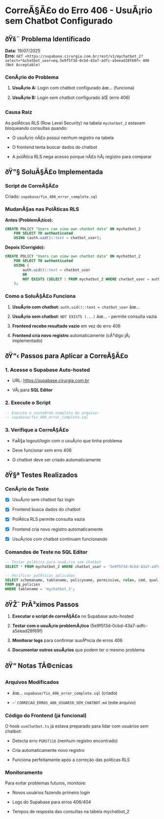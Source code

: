 ﻿# CorreÃ§Ã£o do Erro 406 - UsuÃ¡rio sem Chatbot Configurado



## ðŸš¨ Problema Identificado

**Data:** 19/07/2025  
**Erro:** `GET <https://supabase.cirurgia.com.br/rest/v1/mychatbot_2?select=*&chatbot_user=eq.5e9f5f3d-0cbd-43a7-adfc-a5eead28f69f> 406 (Not Acceptable)`



### CenÃ¡rio do Problema



1. **UsuÃ¡rio A:** Login com chatbot configurado âœ… (funciona)


2. **UsuÃ¡rio B:** Login sem chatbot configurado âŒ (erro 406)



### Causa Raiz

As polÃ­ticas RLS (Row Level Security) na tabela `mychatbot_2` estavam bloqueando consultas quando:


- O usuÃ¡rio nÃ£o possui nenhum registro na tabela


- O frontend tenta buscar dados do chatbot


- A polÃ­tica RLS nega acesso porque nÃ£o hÃ¡ registro para comparar



## ðŸ”§ SoluÃ§Ã£o Implementada



### Script de CorreÃ§Ã£o

Criado: `supabase/fix_406_error_complete.sql`



### MudanÃ§as nas PolÃ­ticas RLS

**Antes (ProblemÃ¡tico):**


```sql
CREATE POLICY "Users can view own chatbot data" ON mychatbot_2
    FOR SELECT TO authenticated
    USING (auth.uid()::text = chatbot_user);


```

**Depois (Corrigido):**


```sql
CREATE POLICY "Users can view own chatbot data" ON mychatbot_2
    FOR SELECT TO authenticated
    USING (
        auth.uid()::text = chatbot_user 
        OR 
        NOT EXISTS (SELECT 1 FROM mychatbot_2 WHERE chatbot_user = auth.uid()::text)
    );


```



### Como a SoluÃ§Ã£o Funciona



1. **UsuÃ¡rio com chatbot:** `auth.uid()::text = chatbot_user` âœ…


2. **UsuÃ¡rio sem chatbot:** `NOT EXISTS (...)` âœ… - permite consulta vazia


3. **Frontend recebe resultado vazio** em vez de erro 406


4. **Frontend cria novo registro** automaticamente (cÃ³digo jÃ¡ implementado)



## ðŸ“‹ Passos para Aplicar a CorreÃ§Ã£o



### 1. Acesse o Supabase Auto-hosted


- URL: <https://supabase.cirurgia.com.br>


- VÃ¡ para **SQL Editor**



### 2. Execute o Script


```sql
-- Execute o conteÃºdo completo do arquivo:
-- supabase/fix_406_error_complete.sql


```



### 3. Verifique a CorreÃ§Ã£o


- FaÃ§a logout/login com o usuÃ¡rio que tinha problema


- Deve funcionar sem erro 406


- O chatbot deve ser criado automaticamente



## ðŸ§ª Testes Realizados



### CenÃ¡rio de Teste


- [x] UsuÃ¡rio sem chatbot faz login


- [x] Frontend busca dados do chatbot


- [x] PolÃ­tica RLS permite consulta vazia


- [x] Frontend cria novo registro automaticamente


- [x] UsuÃ¡rios com chatbot continuam funcionando



### Comandos de Teste no SQL Editor


```sql
-- Testar polÃ­tica para usuÃ¡rio sem chatbot
SELECT * FROM mychatbot_2 WHERE chatbot_user = '5e9f5f3d-0cbd-43a7-adfc-a5eead28f69f';

-- Verificar polÃ­ticas aplicadas
SELECT schemaname, tablename, policyname, permissive, roles, cmd, qual, with_check
FROM pg_policies 
WHERE tablename = 'mychatbot_2';


```



## ðŸŽ¯ PrÃ³ximos Passos



1. **Executar o script de correÃ§Ã£o** no Supabase auto-hosted


2. **Testar com o usuÃ¡rio problemÃ¡tico** (5e9f5f3d-0cbd-43a7-adfc-a5eead28f69f)


3. **Monitorar logs** para confirmar ausÃªncia de erros 406


4. **Documentar outros usuÃ¡rios** que podem ter o mesmo problema



## ðŸ“ Notas TÃ©cnicas



### Arquivos Modificados


- âœ… `supabase/fix_406_error_complete.sql` (criado)


- ✅ `CORRECAO_ERROS_406_USUARIO_SEM_CHATBOT.md` (este arquivo)


### Código do Frontend (já funcional)

O hook `useChatbot.ts` já estava preparado para lidar com usuários sem chatbot:


- Detecta erro `PGRST116` (nenhum registro encontrado)


- Cria automaticamente novo registro


- Funciona perfeitamente após a correção das políticas RLS


### Monitoramento

Para evitar problemas futuros, monitore:


- Novos usuários fazendo primeiro login


- Logs do Supabase para erros 406/404


- Tempos de resposta das consultas na tabela mychatbot_2
